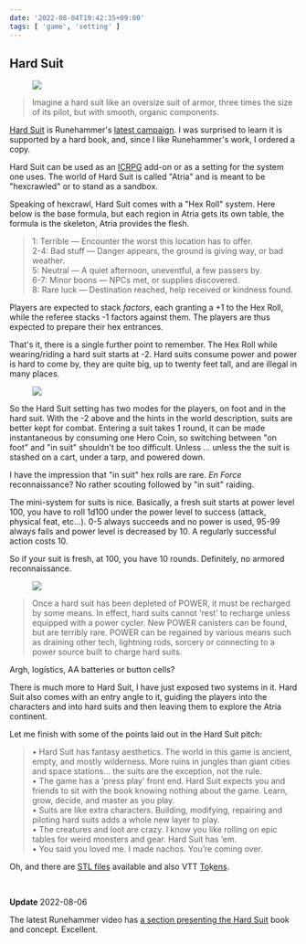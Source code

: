 ```yaml
---
date: '2022-08-04T19:42:35+09:00'
tags: [ 'game', 'setting' ]
---
```


## Hard Suit

<figure class="right largest">
<img src="images/20220804_suit.jpg" loading="lazy" />
<figcaption>
</figcaption>
</figure>

> Imagine a hard suit like an oversize suit of armor, three times the size of its pilot, but with smooth, organic components.

[Hard Suit](https://www.drivethrurpg.com/product/401256/ICRPG-Hard-Suit?affiliate_id=2746229) is Runehammer's [latest campaign](https://www.youtube.com/watch?v=bXmav26hoqA). I was surprised to learn it is supported by a hard book, and, since I like Runehammer's work, I ordered a copy.

Hard Suit can be used as an [ICRPG](https://www.modiphius.net/products/index-card-rpg-master-edition) add-on or as a setting for the system one uses. The world of Hard Suit is called "Atria" and is meant to be "hexcrawled" or to stand as a sandbox.

Speaking of hexcrawl, Hard Suit comes with a "Hex Roll" system. Here below is the base formula, but each region in Atria gets its own table, the formula is the skeleton, Atria provides the flesh.

> 1: Terrible — Encounter the worst this location has to offer.<br/>
> 2-4: Bad stuff — Danger appears, the ground is giving way, or bad weather.<br/>
> 5: Neutral — A quiet afternoon, uneventful, a few passers by.<br/>
> 6-7: Minor boons — NPCs met, or supplies discovered.<br/>
> 8: Rare luck — Destination reached, help received or kindness found.

Players are expected to stack _factors_, each granting a +1 to the Hex Roll, while the referee stacks -1 factors against them. The players are thus expected to prepare their hex entrances.

That's it, there is a single further point to remember. The Hex Roll while wearing/riding a hard suit starts at -2. Hard suits consume power and power is hard to come by, they are quite big, up to twenty feet tall, and are illegal in many places.

<figure class="left largestt">
<img src="images/20220804_sheet.jpg" loading="lazy" />
<figcaption>
</figcaption>
</figure>

So the Hard Suit setting has two modes for the players, on foot and in the hard suit. With the -2 above and the hints in the world description, suits are better kept for combat. Entering a suit takes 1 round, it can be made instantaneous by consuming one Hero Coin, so switching between "on foot" and "in suit" shouldn't be too difficult. Unless ... unless the the suit is stashed on a cart, under a tarp, and powered down.

I have the impression that "in suit" hex rolls are rare. _En Force_ reconnaissance? No rather scouting followed by "in suit" raiding.

The mini-system for suits is nice. Basically, a fresh suit starts at power level 100, you have to roll 1d100 under the power level to success (attack, physical feat, etc...). 0-5 always succeeds and no power is used, 95-99 always fails and power level is decreased by 10. A regularly successful action costs 10.

So if your suit is fresh, at 100, you have 10 rounds. Definitely, no armored reconnaissance.

<figure class="right largest">
<img src="images/20220804_sieve.jpg" loading="lazy" />
<figcaption>
</figcaption>
</figure>

> Once a hard suit has been depleted of POWER, it must be recharged by some
means. In effect, hard suits cannot ‘rest’ to recharge unless equipped with a
power cycler. New POWER canisters can be found, but are terribly rare.
POWER can be regained by various means such as draining other tech, lightning
rods, sorcery or connecting to a power source built to charge hard suits.

Argh, logistics, AA batteries or button cells?

There is much more to Hard Suit, I have just exposed two systems in it. Hard Suit also comes with an entry angle to it, guiding the players into the characters and into hard suits and then leaving them to explore the Atria continent.

Let me finish with some of the points laid out in the Hard Suit pitch:

> • Hard Suit has fantasy aesthetics. The world in this game is ancient, empty, and mostly wilderness. More ruins in jungles than giant cities and space stations... the suits are the exception, not the rule.<br/>
> •  The game has a ‘press play’ front end. Hard Suit expects you and friends to sit with the book knowing nothing about the game. Learn, grow, decide, and master as you play.<br/>
> •  Suits are like extra characters. Building, modifying, repairing and piloting hard suits adds a whole new layer to play.<br/>
> •  The creatures and loot are crazy. I know you like rolling on epic tables for weird monsters and gear. Hard Suit has ‘em.<br/>
> • You said you loved me. I made nachos. You’re coming over.

Oh, and there are [STL files](https://www.drivethrurpg.com/product/401410/ICRPG-Hard-Suit-Series-1-STL-Kit?affiliate_id=2746229) available and also VTT [To](https://www.drivethrurpg.com/product/403430/ICRPG-Hard-Suit-Tokens-Volume-1?affiliate_id=2746229)k[ens](https://www.drivethrurpg.com/product/404490/ICRPG-Hard-Suit-Tokens-Volume-2?affiliate_id=2746229).

&nbsp;

**Update** 2022-08-06

The latest Runehammer video has [a section presenting the Hard Suit](https://youtu.be/EktpxNi26dY?t=410) book and concept. Excellent.

<!--
https://www.drivethrurpg.com/product/401256/ICRPG-Hard-Suit?affiliate_id=2746229
-->

<!-- 17 6 -->

